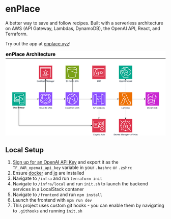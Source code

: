 # enPlace

A better way to save and follow recipes. Built with a serverless architecture on AWS (API Gateway, Lambdas, DynamoDB), the OpenAI API, React, and Terraform.

Try out the app at [enplace.xyz](https://www.enplace.xyz/)!

![Architecture Diagram](docs/architecture.png)

## Local Setup

1. [Sign up for an OpenAI API Key](https://platform.openai.com/docs/quickstart/account-setup) and export it as the `TF_VAR_openai_api_key` variable in your `.bashrc` or `.zshrc`
2. Ensure [docker](https://docs.docker.com/get-docker/) and [jq](https://jqlang.github.io/jq/) are installed
3. Navigate to `/infra` and run `terraform init`
4. Navigate to `/infra/local` and run `init.sh` to launch the backend services in a LocalStack contaner
5. Navigate to `/frontend` and run `npm install`
6. Launch the frontend with `npm run dev`
7. This project uses custom git hooks - you can enable them by navigating to `.githooks` and running `init.sh`
